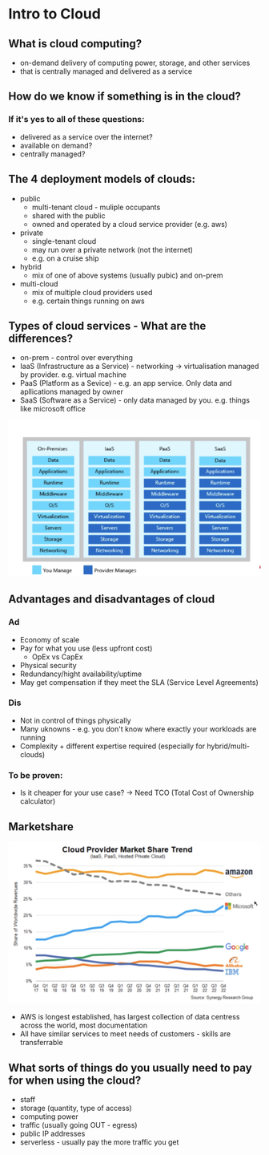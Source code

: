 # Intro to Cloud

## What is cloud computing?
- on-demand delivery of computing power, storage, and other services 
- that is centrally managed and delivered as a service

## How do we know if something is in the cloud? 

### If it's yes to all of these questions:
- delivered as a service over the internet?
- available on demand?
- centrally managed?

## The 4 deployment models of clouds:

- public
  - multi-tenant cloud - muliple occupants
  - shared with the public
  - owned and operated by a cloud service provider (e.g. aws)
- private
  - single-tenant cloud
  - may run over a private network (not the internet)
  - e.g. on a cruise ship
- hybrid
  - mix of one of above systems (usually pubic) and on-prem 
- multi-cloud
  - mix of multiple cloud providers used
  - e.g. certain things running on aws



## Types of cloud services - What are the differences?

- on-prem - control over everything
- IaaS (Infrastructure as a Service) - networking -> virtualisation managed by provider. e.g. virtual machine
- PaaS (Platform as a Sevice) - e.g. an app service. Only data and apllications managed by owner
- SaaS (Software as a Service) - only data managed by you. e.g. things like microsoft office

![control/responsibility](cloudManagement.png)


## Advantages and disadvantages of cloud

### Ad
- Economy of scale
- Pay for what you use (less upfront cost)
  - OpEx vs CapEx
- Physical security
- Redundancy/hight availability/uptime
- May get compensation if they meet the SLA (Service Level Agreements)

### Dis
- Not in control of things physically
- Many uknowns - e.g. you don't know where exactly your workloads are running
- Complexity + different expertise required (especially for hybrid/multi-clouds)

### To be proven:
- Is it cheaper for your use case? -> Need TCO (Total Cost of Ownership calculator)


## Marketshare

![marketShare](marketshare.png)
- AWS is longest established, has largest collection of data centress across the world, most documentation
- All have similar services to meet needs of customers - skills are transferrable


## What sorts of things do you usually need to pay for when using the cloud?

- staff
- storage (quantity, type of access)
- computing power
- traffic (usually going OUT - egress)
- public IP addresses 
- serverless - usually pay the more traffic you get
